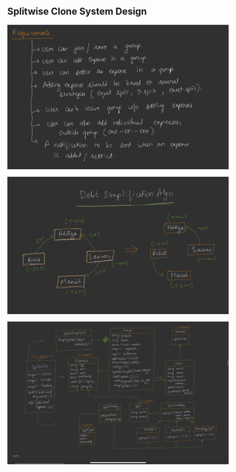 ## Splitwise Clone System Design


![1757220505099](image/Splitwise/1757220505099.png)

![1757220556453](image/Splitwise/1757220556453.png)

![1757220571853](image/Splitwise/1757220571853.png)
